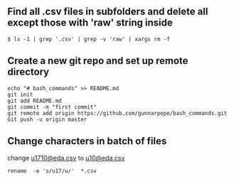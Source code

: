 ## Find all .csv files in subfolders and delete all except those with 'raw' string inside
```
$ ls -1 | grep '.csv' | grep -v 'raw' | xargs rm -f
```


## Create a new git repo and set up remote directory
```
echo "# bash_commands" >> README.md
git init
git add README.md
git commit -m "first commit"
git remote add origin https://github.com/gunnarpope/bash_commands.git
Git push -u origin master
```

## Change characters in batch of files

change u1710@eda.csv to u10@eda.csv
```
rename  -e 's/u17/u/'  *.csv
``` 
